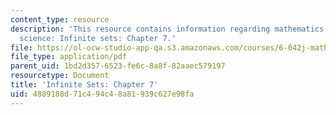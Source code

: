 ```yaml
---
content_type: resource
description: 'This resource contains information regarding mathematics for computer
  science: Infinite sets: Chapter 7.'
file: https://ol-ocw-studio-app-qa.s3.amazonaws.com/courses/6-042j-mathematics-for-computer-science-spring-2015/4889188d71c494c48a81939c627e98fa_MIT6_042JS15_Session11.pdf
file_type: application/pdf
parent_uid: 1bd2d357-6523-fe6c-8a8f-82aaec579197
resourcetype: Document
title: 'Infinite Sets: Chapter 7'
uid: 4889188d-71c4-94c4-8a81-939c627e98fa
---
```

